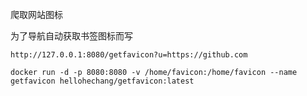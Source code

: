 爬取网站图标

为了导航自动获取书签图标而写
```
http://127.0.0.1:8080/getfavicon?u=https://github.com
```

```
docker run -d -p 8080:8080 -v /home/favicon:/home/favicon --name getfavicon hellohechang/getfavicon:latest
```